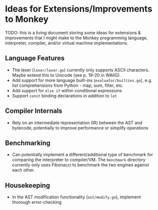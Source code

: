 # Ideas for Extensions/Improvements to Monkey

TODO: this is a living document storing some ideas for extensions & improvements that I might make to the Monkey programming language, interpreter, compiler, and/or virtual machine implementations.

## Language Features

- The lexer (`lexer/lexer.go`) currently only supports ASCII characters. Maybe extend this to Unicode (see p. 19-20 in WAIIG).
- Add support for more language built-ins (`evaluator/builtins.go`), e.g. list comprehensions from Python - map, sum, filter, etc.
- Add support for `else if` within conditional expressions
- Support `const` binding declarations in addition to `let`

## Compiler Internals

- Rely on an intermediate representation (IR) between the AST and bytecode, potentially to improve performance or simplify operations

## Benchmarking

- Can potentially implement a different/additional type of benchmark for comparing the interpreter to compiler/VM. The `benchmark` directory currently only uses Fibonacci to benchmark the two engines against each other.

## Housekeeping

- In the AST modification functionality (`ast/modify.go`), implement thorough error-checking
